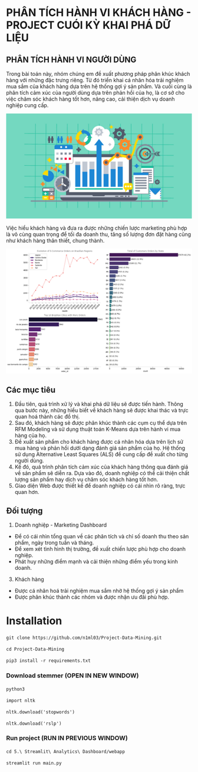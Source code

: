 # PHÂN TÍCH HÀNH VI KHÁCH HÀNG - PROJECT CUÓI KỲ KHAI PHÁ DỮ LIỆU


## PHÂN TÍCH HÀNH VI NGƯỜI DÙNG

Trong bài toán này, nhóm chúng em đề xuất phương pháp phân khúc khách hàng với những đặc trưng riêng. Từ đó triển khai cá nhân hóa trải nghiệm mua sắm của khách hàng dựa trên hệ thống gợi ý sản phẩm. Và cuối cùng là phân tích cảm xúc của người dùng dựa trên phản hồi của họ, là cơ sở cho việc chăm sóc khách hàng tốt hơn, nâng cao, cải thiện dịch vụ doanh nghiệp cung cấp.

![Olist](Images/marketing-analytics-featured-image.jpg)

Việc hiểu khách hàng và đưa ra được những chiến lược marketing phù hợp là vô cùng quan trọng để tối đa doanh thu, tăng số lượng đơn đặt hàng cũng như khách hàng thân thiết, chung thành. 

![geo](Images/regions.png)

## Các mục tiêu

1. Đầu tiên, quá trình xử lý và khai phá dữ liệu sẽ được tiến hành. Thông qua bước này, những hiểu biết về khách hàng sẽ được khai thác và trực quan hoá thành các đồ thị.
2. Sau đó, khách hàng sẽ được phân khúc thành các cụm cụ thể dựa trên RFM Modeling và sử dụng thuật toán K-Means dựa trên hành vi mua hàng của họ. 
3. Đề xuất sản phẩm cho khách hàng được cá nhân hóa dựa trên lịch sử mua hàng và phản hồi dưới dạng đánh giá sản phẩm của họ. Hệ thống sử dụng Alternative Least Squares (ALS) để cung cấp đề xuất cho từng người dùng.
4. Kế đó, quá trình phân tích cảm xúc của khách hàng thông qua đánh giá về sản phẩm sẽ diễn ra. Dựa vào đó, doanh nghiệp có thể cải thiện chất lượng sản phẩm hay dịch vụ chăm sóc khách hàng tốt hơn.
5. Giao diện Web được thiết kế để doanh nghiệp có cái nhìn rõ ràng, trực quan hơn.

## Đối tượng

1. Doanh nghiệp - Marketing Dashboard 
* Để có cái nhìn tổng quan về các phân tích và chỉ số doanh thu theo sản phẩm, ngày trong tuần và tháng. 
* Để xem xét tình hình thị trường, đề xuất chiến lược phù hợp cho doanh nghiệp.
* Phát huy những điểm mạnh và cải thiện những điểm yếu trong kinh doanh.

3. Khách hàng
* Được cá nhân hoá trải nghiệm mua sắm nhờ hệ thống gợi ý sản phẩm 
* Được phân khúc thành các nhóm và được nhận ưu đãi phù hợp.

# Installation

`git clone https://github.com/n1ml03/Project-Data-Mining.git`

`cd Project-Data-Mining`

`pip3 install -r requirements.txt`

### Download stemmer (OPEN IN NEW WINDOW)

`python3`

`import nltk`

`nltk.download('stopwords')`

`nltk.download('rslp')`

### Run project (RUN IN PREVIOUS WINDOW)

`cd 5.\ Streamlit\ Analytics\ Dashboard/webapp`

`streamlit run main.py`



